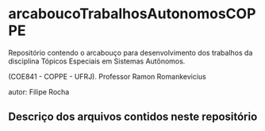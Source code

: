 # arcaboucoTrabalhosAutonomosCOPPE

Repositório contendo o arcabouço para desenvolvimento dos trabalhos da disciplina Tópicos Especiais em Sistemas Autônomos.

(COE841 - COPPE - UFRJ). Professor Ramon Romankevicius

autor: Filipe Rocha

## Descriço dos arquivos contidos neste repositório

  
